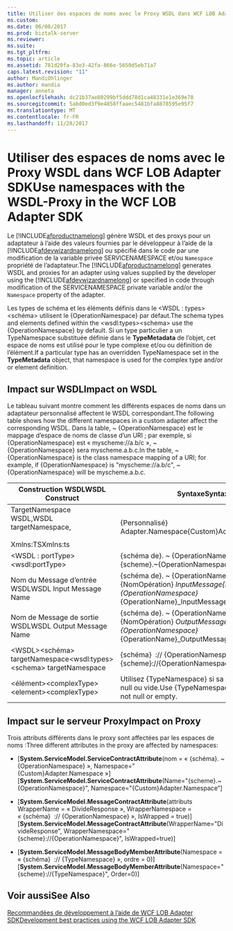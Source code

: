 ```yaml
---
title: Utiliser des espaces de noms avec le Proxy WSDL dans WCF LOB Adapter SDK | Documents Microsoft
ms.custom: 
ms.date: 06/08/2017
ms.prod: biztalk-server
ms.reviewer: 
ms.suite: 
ms.tgt_pltfrm: 
ms.topic: article
ms.assetid: 781d20fa-83e3-42fa-866e-5650d5eb71a7
caps.latest.revision: "11"
author: MandiOhlinger
ms.author: mandia
manager: anneta
ms.openlocfilehash: dc21b37ae80299bf5ddd78d1ca48331e1e369e78
ms.sourcegitcommit: 5abd0ed3f9e4858ffaaec5481bfa8878595e95f7
ms.translationtype: MT
ms.contentlocale: fr-FR
ms.lasthandoff: 11/28/2017
---
```

# <a name="use-namespaces-with-the-wsdl-proxy-in-the-wcf-lob-adapter-sdk"></a><span data-ttu-id="77d95-102">Utiliser des espaces de noms avec le Proxy WSDL dans WCF LOB Adapter SDK</span><span class="sxs-lookup"><span data-stu-id="77d95-102">Use namespaces with the WSDL-Proxy in the WCF LOB Adapter SDK</span></span>
<span data-ttu-id="77d95-103">Le [!INCLUDE[afproductnamelong](../../includes/afproductnamelong-md.md)] génère WSDL et des proxys pour un adaptateur à l’aide des valeurs fournies par le développeur à l’aide de la [!INCLUDE[afdevwizardnamelong](../../includes/afdevwizardnamelong-md.md)] ou spécifié dans le code par une modification de la variable privée SERVICENAMESPACE et/ou `Namespace` propriété de l’adaptateur.</span><span class="sxs-lookup"><span data-stu-id="77d95-103">The [!INCLUDE[afproductnamelong](../../includes/afproductnamelong-md.md)] generates WSDL and proxies for an adapter using values supplied by the developer using the [!INCLUDE[afdevwizardnamelong](../../includes/afdevwizardnamelong-md.md)] or specified in code through modification of the SERVICENAMESPACE private variable and/or the `Namespace` property of the adapter.</span></span>  
  
 <span data-ttu-id="77d95-104">Les types de schéma et les éléments définis dans le \<WSDL : types\>\<schéma\> utilisent le {OperationNamespace} par défaut.</span><span class="sxs-lookup"><span data-stu-id="77d95-104">The schema types and elements defined within the \<wsdl:types\>\<schema\> use the {OperationNamespace} by default.</span></span> <span data-ttu-id="77d95-105">Si un type particulier a un TypeNamespace substituée définie dans le **TypeMetadata** de l’objet, cet espace de noms est utilisé pour le type complexe et/ou ou définition de l’élément.</span><span class="sxs-lookup"><span data-stu-id="77d95-105">If a particular type has an overridden TypeNamespace set in the **TypeMetadata** object, that namespace is used for the complex type and/or or element definition.</span></span>  
  
## <a name="impact-on-wsdl"></a><span data-ttu-id="77d95-106">Impact sur WSDL</span><span class="sxs-lookup"><span data-stu-id="77d95-106">Impact on WSDL</span></span>  
 <span data-ttu-id="77d95-107">Le tableau suivant montre comment les différents espaces de noms dans un adaptateur personnalisé affectent le WSDL correspondant.</span><span class="sxs-lookup"><span data-stu-id="77d95-107">The following table shows how the different namespaces in a custom adapter affect the corresponding WSDL.</span></span> <span data-ttu-id="77d95-108">Dans la table, ~ {OperationNamespace} est le mappage d’espace de noms de classe d’un URI ; par exemple, si {OperationNamespace} est « myscheme://a.b/c », ~ {OperationNamespace} sera myscheme.a.b.c.</span><span class="sxs-lookup"><span data-stu-id="77d95-108">In the table, ~{OperationNamespace} is the class namespace mapping of a URI; for example, if {OperationNamespace} is "myscheme://a.b/c", ~{OperationNamespace} will be myscheme.a.b.c.</span></span>  
  
|<span data-ttu-id="77d95-109">Construction WSDL</span><span class="sxs-lookup"><span data-stu-id="77d95-109">WSDL Construct</span></span>|<span data-ttu-id="77d95-110">Syntaxe</span><span class="sxs-lookup"><span data-stu-id="77d95-110">Syntax</span></span>|  
|--------------------|------------|  
|<span data-ttu-id="77d95-111">TargetNamespace WSDL,</span><span class="sxs-lookup"><span data-stu-id="77d95-111">WSDL targetNamespace,</span></span><br /><br /> <span data-ttu-id="77d95-112">Xmlns:TS</span><span class="sxs-lookup"><span data-stu-id="77d95-112">Xmlns:ts</span></span>|<span data-ttu-id="77d95-113">{Personnalisé} Adapter.Namespace</span><span class="sxs-lookup"><span data-stu-id="77d95-113">{Custom}Adapter.Namespace</span></span>|  
|<span data-ttu-id="77d95-114">\<WSDL : portType\></span><span class="sxs-lookup"><span data-stu-id="77d95-114">\<wsdl:portType\></span></span>|<span data-ttu-id="77d95-115">{schéma de}. ~ {OperationNamespace}</span><span class="sxs-lookup"><span data-stu-id="77d95-115">{scheme}.~{OperationNamespace}</span></span>|  
|<span data-ttu-id="77d95-116">Nom du Message d’entrée WSDL</span><span class="sxs-lookup"><span data-stu-id="77d95-116">WSDL Input Message Name</span></span>|<span data-ttu-id="77d95-117">{schéma de}. ~ {OperationNamespace} _ {NomOpération} _InputMessage</span><span class="sxs-lookup"><span data-stu-id="77d95-117">{scheme}.~{OperationNamespace}_{OperationName}_InputMessage</span></span>|  
|<span data-ttu-id="77d95-118">Nom de Message de sortie WSDL</span><span class="sxs-lookup"><span data-stu-id="77d95-118">WSDL Output Message Name</span></span>|<span data-ttu-id="77d95-119">{schéma de}. ~ {OperationNamespace} _ {NomOpération} _OutputMessage</span><span class="sxs-lookup"><span data-stu-id="77d95-119">{scheme}.~{OperationNamespace}_{OperationName}_OutputMessage</span></span>|  
|<span data-ttu-id="77d95-120">\<WSDL\>\<schéma\> targetNamespace</span><span class="sxs-lookup"><span data-stu-id="77d95-120">\<wsdl:types\>\<schema\> targetNamespace</span></span>|<span data-ttu-id="77d95-121">{schéma}  :// {OperationNamespace}</span><span class="sxs-lookup"><span data-stu-id="77d95-121">{scheme}://{OperationNamespace}</span></span>|  
|<span data-ttu-id="77d95-122">\<élément\>\<complexType\></span><span class="sxs-lookup"><span data-stu-id="77d95-122">\<element\>\<complexType\></span></span>|<span data-ttu-id="77d95-123">Utilisez {TypeNamespace} si sa valeur n’est pas null ou vide.</span><span class="sxs-lookup"><span data-stu-id="77d95-123">Use {TypeNamespace} if its value is not null or empty.</span></span>|  
  
## <a name="impact-on-proxy"></a><span data-ttu-id="77d95-124">Impact sur le serveur Proxy</span><span class="sxs-lookup"><span data-stu-id="77d95-124">Impact on Proxy</span></span>  
 <span data-ttu-id="77d95-125">Trois attributs différents dans le proxy sont affectées par les espaces de noms :</span><span class="sxs-lookup"><span data-stu-id="77d95-125">Three different attributes in the proxy are affected by namespaces:</span></span>  
  
-   <span data-ttu-id="77d95-126">[**System.ServiceModel.ServiceContractAttribute**(nom = « {schéma}. ~ {OperationNamespace} », Namespace="{Custom}Adapter.Namespace »]</span><span class="sxs-lookup"><span data-stu-id="77d95-126">[**System.ServiceModel.ServiceContractAttribute**(Name="{scheme}.~{OperationNamespace}", Namespace="{Custom}Adapter.Namespace”]</span></span>  
  
-   <span data-ttu-id="77d95-127">[**System.ServiceModel.MessageContractAttribute**(attributs WrapperName = « DivideResponse », WrapperNamespace = « {schéma}  :// {OperationNamespace} », IsWrapped = true)]</span><span class="sxs-lookup"><span data-stu-id="77d95-127">[**System.ServiceModel.MessageContractAttribute**(WrapperName="DivideResponse", WrapperNamespace="{scheme}://{OperationNamespace}", IsWrapped=true)]</span></span>  
  
-   <span data-ttu-id="77d95-128">[**System.ServiceModel.MessageBodyMemberAttribute**(Namespace = « {schéma}  :// {TypeNamespace} », ordre = 0)]</span><span class="sxs-lookup"><span data-stu-id="77d95-128">[**System.ServiceModel.MessageBodyMemberAttribute**(Namespace="{scheme}://{TypeNamespace}", Order=0)]</span></span>  
  
## <a name="see-also"></a><span data-ttu-id="77d95-129">Voir aussi</span><span class="sxs-lookup"><span data-stu-id="77d95-129">See Also</span></span>  
 [<span data-ttu-id="77d95-130">Recommandées de développement à l’aide de WCF LOB Adapter SDK</span><span class="sxs-lookup"><span data-stu-id="77d95-130">Development best practices using the WCF LOB Adapter SDK</span></span>](../../adapters-and-accelerators/wcf-lob-adapter-sdk/development-best-practices-using-the-wcf-lob-adapter-sdk.md)
